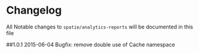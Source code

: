 # Changelog

All Notable changes to `spatie/analytics-reports` will be documented in this file

##1.0.1 2015-06-04
Bugfix: remove double use of Cache namespace

